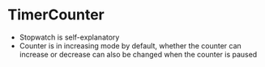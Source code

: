 # TimerCounter

- Stopwatch is self-explanatory
- Counter is in increasing mode by default, whether the counter can increase or decrease can also be changed when the counter is paused
